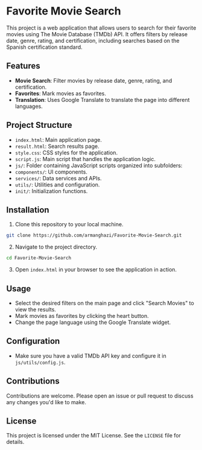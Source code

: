 # Favorite Movie Search

This project is a web application that allows users to search for their favorite movies using The Movie Database (TMDb) API. It offers filters by release date, genre, rating, and certification, including searches based on the Spanish certification standard.

## Features

- **Movie Search**: Filter movies by release date, genre, rating, and certification.
- **Favorites**: Mark movies as favorites.
- **Translation**: Uses Google Translate to translate the page into different languages.

## Project Structure

- `index.html`: Main application page.
- `result.html`: Search results page.
- `style.css`: CSS styles for the application.
- `script.js`: Main script that handles the application logic.
- `js/`: Folder containing JavaScript scripts organized into subfolders:
- `components/`: UI components.
- `services/`: Data services and APIs.
- `utils/`: Utilities and configuration.
- `init/`: Initialization functions.

## Installation

1. Clone this repository to your local machine.
```bash
git clone https://github.com/armanghazi/Favorite-Movie-Search.git
```
2. Navigate to the project directory.
```bash
cd Favorite-Movie-Search
```
3. Open `index.html` in your browser to see the application in action.

## Usage

- Select the desired filters on the main page and click "Search Movies" to view the results.
- Mark movies as favorites by clicking the heart button.
- Change the page language using the Google Translate widget.

## Configuration

- Make sure you have a valid TMDb API key and configure it in `js/utils/config.js`.

## Contributions

Contributions are welcome. Please open an issue or pull request to discuss any changes you'd like to make.

## License

This project is licensed under the MIT License. See the `LICENSE` file for details.
